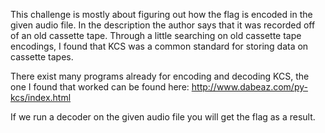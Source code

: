 This challenge is mostly about figuring out how the flag is encoded in the given
audio file.  In the description the author says that it was recorded off of an old
cassette tape.  Through a little searching on old cassette tape encodings, I
found that KCS was a common standard for storing data on cassette tapes.

There exist many programs already for encoding and decoding KCS, the one I found
that worked can be found here: http://www.dabeaz.com/py-kcs/index.html

If we run a decoder on the given audio file you will get the flag as a result.

